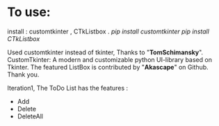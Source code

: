 # To use:
install : customtkinter , CTkListbox .
_pip install customtkinter 
pip install CTkListbox_

Used customtkinter instead of tkinter, Thanks to "**TomSchimansky**".
CustomTkinter: A modern and customizable python UI-library based on Tkinter.
The featured ListBox is contributed by "**Akascape**" on Github. Thank you.

Iteration1, 
The ToDo List has the features :
+ Add
+ Delete
+ DeleteAll
